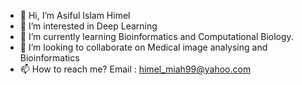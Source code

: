 - 👋 Hi, I’m Asiful Islam Himel
- 👀 I’m interested in Deep Learning
- 🌱 I’m currently learning Bioinformatics and Computational Biology.
- 💞️ I’m looking to collaborate on Medical image analysing and Bioinformatics
- 📫 How to reach me? Email : himel_miah99@yahoo.com

<!---
himel99/himel99 is a ✨ special ✨ repository because its `README.md` (this file) appears on your GitHub profile.
You can click the Preview link to take a look at your changes.
--->
